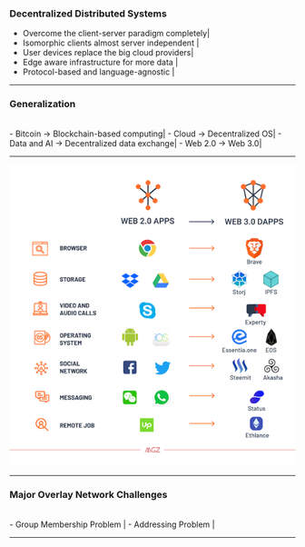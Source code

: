 ### Decentralized Distributed Systems

- Overcome the client-server paradigm completely|
- Isomorphic clients almost server independent |  
- User devices replace the big cloud providers|
- Edge aware infrastructure for more data  |
- Protocol-based and language-agnostic  |

---

### Generalization
<br>
- Bitcoin -> Blockchain-based computing|
- Cloud -> Decentralized OS|
- Data and AI -> Decentralized data exchange|
- Web 2.0 -> Web 3.0|

---

![Web 2.0 - Web 3.0](assets/image/web2-3.0.png)

---
### Major Overlay Network Challenges
<br>
- Group Membership Problem |
- Addressing Problem |

---
